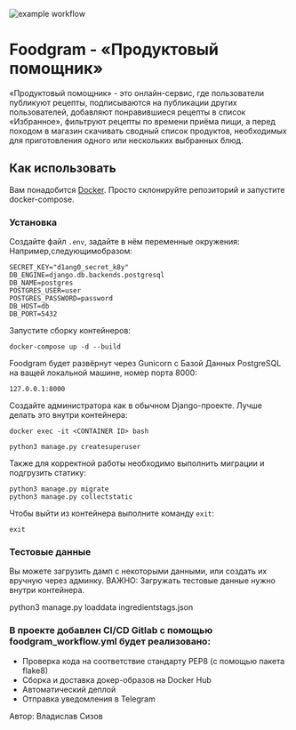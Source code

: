 ![example workflow](https://github.com/Sizeoff/foodgram-project-react/actions/workflows/foodgram_workflow.yml/badge.svg)

# Foodgram - «Продуктовый помощник»

«Продуктовый помощник» - это онлайн-сервис, где пользователи публикуют рецепты, подписываются на публикации других пользователей, добавляют понравившиеся рецепты в список «Избранное», фильтруют рецепты по времени приёма пищи, а перед походом в магазин скачивать сводный список продуктов, необходимых для приготовления одного или нескольких выбранных блюд.

## Как использовать

Вам понадобится [Docker](https://www.docker.com/). Просто склонируйте репозиторий и запустите docker-compose.

### Установка

Создайте файл `.env`, задайте в нём переменные окружения:
Например,следующимобразом:

```
SECRET_KEY="d1ang0_secret_k8y" 
DB_ENGINE=django.db.backends.postgresql
DB_NAME=postgres
POSTGRES_USER=user
POSTGRES_PASSWORD=password
DB_HOST=db
DB_PORT=5432
```

Запустите сборку контейнеров:

```
docker-compose up -d --build
```

Foodgram будет развёрнут через Gunicorn с Базой Данных PostgreSQL на ващей локальной машине, номер порта 8000:

```
127.0.0.1:8000
```

Создайте администратора как в обычном Django-проекте. Лучше делать это внутри контейнера:

```
docker exec -it <CONTAINER ID> bash
```

```
python3 manage.py createsuperuser
```

Также для корректной работы необходимо выполнить миграции и подгрузить статику:

```
python3 manage.py migrate
python3 manage.py collectstatic
```

Чтобы выйти из контейнера выполните команду `exit`:

```
exit
```



### Тестовые данные

Вы можете загрузить дамп с некоторыми данными, или создать их вручную через админку.
ВАЖНО: Загружать тестовые данные нужно внутри контейнера.


python3 manage.py loaddata ingredientstags.json 



### В проекте добавлен CI/CD Gitlab с помощью foodgram_workflow.yml будет реализовано:

* Проверка кода на соответствие стандарту PEP8 (с помощью пакета flake8)
* Сборка и доставка докер-образов на Docker Hub
* Автоматический деплой
* Отправка уведомления в Telegram



Автор: Владислав Сизов
